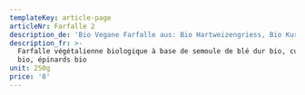 ```yaml
---
templateKey: article-page
articleNr: Farfalle 2
description_de: 'Bio Vegane Farfalle aus: Bio Hartweizengriess, Bio Kurkuma, Bio Spinat'
description_fr: >-
  Farfalle végétalienne biologique à base de semoule de blé dur bio, curcuma
  bio, épinards bio
unit: 250g
price: '8'
---
```


